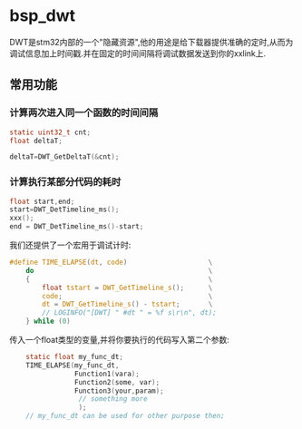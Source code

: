 # bsp_dwt

DWT是stm32内部的一个"隐藏资源",他的用途是给下载器提供准确的定时,从而为调试信息加上时间戳.并在固定的时间间隔将调试数据发送到你的xxlink上.

## 常用功能

### 计算两次进入同一个函数的时间间隔

```c
static uint32_t cnt;
float deltaT;

deltaT=DWT_GetDeltaT(&cnt);
```

### 计算执行某部分代码的耗时

```c
float start,end;
start=DWT_DetTimeline_ms();
xxx();
end = DWT_DetTimeline_ms()-start;
```

我们还提供了一个宏用于调试计时:

```c
#define TIME_ELAPSE(dt, code)                    \
    do                                           \
    {                                            \
        float tstart = DWT_GetTimeline_s();      \
        code;                                    \
        dt = DWT_GetTimeline_s() - tstart;       \
        // LOGINFO("[DWT] " #dt " = %f s\r\n", dt); 
    } while (0)

```

传入一个float类型的变量,并将你要执行的代码写入第二个参数:

```c
    static float my_func_dt;
    TIME_ELAPSE(my_func_dt,
                Function1(vara);
                Function2(some, var);
                Function3(your,param);
                 // something more
                 );
    // my_func_dt can be used for other purpose then;
```
